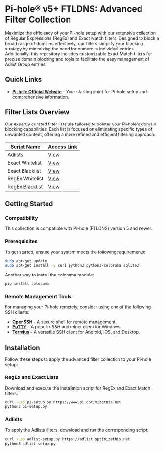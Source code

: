 # Pi-hole® v5+ FTLDNS: Advanced Filter Collection

Maximize the efficiency of your Pi-hole setup with our extensive collection of Regular Expressions (RegEx) and Exact Match filters. Designed to block a broad range of domains effectively, our filters simplify your blocking strategy by minimizing the need for numerous individual entries. Additionally, this repository includes customizable Exact Match filters for precise domain blocking and tools to facilitate the easy management of Adlist Group entries.

## Quick Links

- **[Pi-hole Official Website](https://pi-hole.net/)** - Your starting point for Pi-hole setup and comprehensive information.

## Filter Lists Overview

Our expertly curated filter lists are tailored to bolster your Pi-hole's domain blocking capabilities. Each list is focused on eliminating specific types of unwanted content, offering a more refined and efficient filtering approach:

| Script Name         | Access Link                                                                                     |
|---------------------|-------------------------------------------------------------------------------------------------|
| Adlists             | [View](https://raw.githubusercontent.com/slyfox1186/pihole-regex/main/domains/adlists.txt)       |
| Exact Whitelist     | [View](https://raw.githubusercontent.com/slyfox1186/pihole-regex/main/domains/exact-whitelist.sql) |
| Exact Blacklist     | [View](https://raw.githubusercontent.com/slyfox1186/pihole-regex/main/domains/exact-blacklist.sql) |
| RegEx Whitelist     | [View](https://raw.githubusercontent.com/slyfox1186/pihole-regex/main/domains/regex-whitelist.sql) |
| RegEx Blacklist     | [View](https://raw.githubusercontent.com/slyfox1186/pihole-regex/main/domains/regex-blacklist.sql) |

## Getting Started

### Compatibility

This collection is compatible with Pi-hole (FTLDNS) version 5 and newer.

### Prerequisites

To get started, ensure your system meets the following requirements:

```bash
sudo apt-get update
sudo apt-get install -y curl python3 python3-colorama sqlite3
```
Another way to install the colorama module:
```bash
pip install colorama
```

### Remote Management Tools

For managing your Pi-hole remotely, consider using one of the following SSH clients:

- **[OpenSSH](https://www.openssh.com/)** - A secure shell for remote management.
- **[PuTTY](https://www.putty.org/)** - A popular SSH and telnet client for Windows.
- **[Termius](https://termius.com/)** - A versatile SSH client for Android, iOS, and Desktop.

## Installation

Follow these steps to apply the advanced filter collection to your Pi-hole setup:

### RegEx and Exact Lists

Download and execute the installation script for RegEx and Exact Match filters:

```bash
curl -Lso pi-setup.py https://www.pi.optimizethis.net
python3 pi-setup.py
```

### Adlists

To apply the Adlists filters, download and run the corresponding script:

```bash
curl -Lso adlist-setup.py https://adlist.optimizethis.net
python3 adlist-setup.py
```
